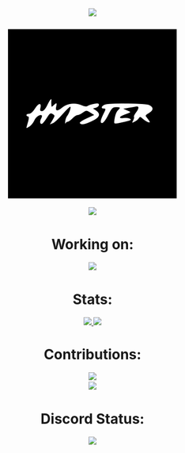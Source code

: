 <h1 align="center">
<a href="https://git.io/typing-svg">
    <img src="https://readme-typing-svg.herokuapp.com/?lines=Hello+There!;I+am+HypsterOP;Welcome+to+my+github profile!&center=true&size=27">
  </a>
</h1>

<p align="center">
  <img src="https://github.com/HypsterOP/HypsterOP-SVG/blob/main/mylogo.svg">
</p>

<p align="center">
  <a href="https://github.com/ryo-ma/github-profile-trophy">
    <img src="https://github-profile-trophy.vercel.app/?username=HypsterOP&theme=monokai&column=8&no-frame=true&no-bg=true">
  </a>
</p>

<h1 align="center"> Working on: </h1>
<p align="center">
  <a href="https://github.com/HypsterOP/Michiaki/blob/master/README.md">
    <img src="https://github-readme-stats.vercel.app/api/pin/?username=HypsterOP&repo=Michiaki&bg_color=0d1117&text_color=FFF&border_color=444">
  </a>
</p>

<h1 align="center"> Stats: </h1>

<p align="center">
  <a href="https://github.com/anuraghazra/github-readme-stats">
    <img src="https://github-readme-stats.vercel.app/api?username=HypsterOP&show_icons=true&bg_color=0d1117&text_color=FFF&border_color=444" height="165">
  </a>
  <a href="https://github.com/anuraghazra/github-readme-stats">
    <img src="https://github-readme-stats.vercel.app/api/top-langs/?username=HypsterOP&layout=compact&bg_color=0d1117&text_color=FFF&border_color=444"  height="165">
  </a>
  <br>
</p>

<h1 align="center"> Contributions: </h1>
<p align="center">
  <a href="https://git.io/streak-stats">
    <img src="http://github-readme-streak-stats.herokuapp.com?user=HypsterOP&theme=react&background=0d1117&border=666">
  </a>
  <br>
  <a href="https://github.com/Ashutosh00710/github-readme-activity-graph">
    <img src="https://activity-graph.herokuapp.com/graph?username=HypsterOP&theme=react-dark&hide_border=true">
  </a>
</p> 

<h1 align="center"> Discord Status: </h1>
<p align="center">
<a href="https://discord.com/users/725968708358373477">
  <img height="80px" src="https://discord.c99.nl/widget/theme-1/800331322089537538.png">
</a>
</p>
